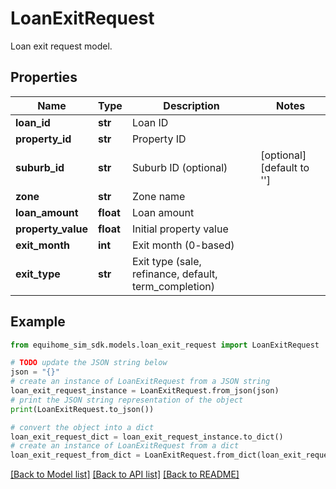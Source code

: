 # LoanExitRequest

Loan exit request model.

## Properties

Name | Type | Description | Notes
------------ | ------------- | ------------- | -------------
**loan_id** | **str** | Loan ID | 
**property_id** | **str** | Property ID | 
**suburb_id** | **str** | Suburb ID (optional) | [optional] [default to '']
**zone** | **str** | Zone name | 
**loan_amount** | **float** | Loan amount | 
**property_value** | **float** | Initial property value | 
**exit_month** | **int** | Exit month (0-based) | 
**exit_type** | **str** | Exit type (sale, refinance, default, term_completion) | 

## Example

```python
from equihome_sim_sdk.models.loan_exit_request import LoanExitRequest

# TODO update the JSON string below
json = "{}"
# create an instance of LoanExitRequest from a JSON string
loan_exit_request_instance = LoanExitRequest.from_json(json)
# print the JSON string representation of the object
print(LoanExitRequest.to_json())

# convert the object into a dict
loan_exit_request_dict = loan_exit_request_instance.to_dict()
# create an instance of LoanExitRequest from a dict
loan_exit_request_from_dict = LoanExitRequest.from_dict(loan_exit_request_dict)
```
[[Back to Model list]](../README.md#documentation-for-models) [[Back to API list]](../README.md#documentation-for-api-endpoints) [[Back to README]](../README.md)


